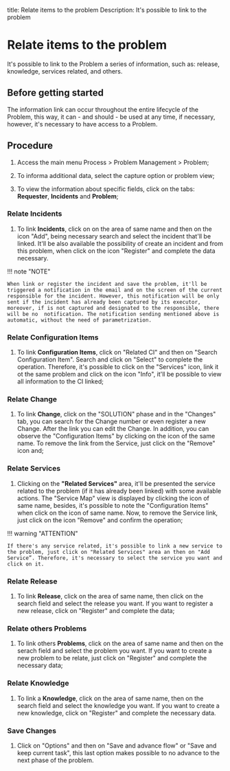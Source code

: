 title: Relate items to the problem
Description: It's possible to link to the problem

# Relate items to the problem

It's possible to link to the Problem a series of information, such as: release, knowledge, services related, and others.

## Before getting started

The information link can occur throughout the entire lifecycle of the Problem, this
way, it can - and should - be used at any time, if necessary, however, it's
necessary to have access to a Problem.

## Procedure

1. Access the main menu Process \>
   Problem Management \> Problem;

2.  To informa additional data, select the capture option
    or problem view;

3.  To view the information about specific fields, click on the tabs:
    **Requester**, **Incidents** and **Problem**;

### Relate Incidents

1.  To link **Incidents**, click on on the area of same name and then on the icon
    "Add", being necessary search and select the incident that'll be linked. It'll
    be also available the possibility of create an incident and from this problem,
    when click on the icon "Register" and complete the data necessary.

!!! note "NOTE"

    When link or register the incident and save the problem, it'll be triggered a notification in the email and on the screen of the current responsible for the incident. However, this notification will be only sent if the incident has already been captured by its executor, moreover, if is not captured and designated to the responsible, there will be no  notification. The notification sending mentioned above is automatic, without the need of parametrization.

### Relate Configuration Items

1.  To link **Configuration Items**, click on "Related CI" and then on "Search
    Configuration Item". Search and click on "Select" to complete the operation.
    Therefore, it's possible to click on the "Services" icon, link it ot the same
    problem and click on the icon "Info", it'll be possible to view all information
    to the CI linked;

### Relate Change

1.  To link **Change**, click on the "SOLUTION" phase and in the "Changes" tab, you
    can search for the Change number or even register a new Change. After the link
    you can edit the Change. In addition, you can observe the "Configuration Items"
    by clicking on the icon of the same name. To remove the link from the Service,
    just click on the "Remove" icon and;

### Relate Services

1.  Clicking on the **"Related Services"** area, it'll be presented the service
    related to the problem (if it has already been linked) with some
    available actions. The "Service Map" view is displayed by clicking the
    icon of same name, besides, it's possible to note the "Configuration Items"
    when click on the icon of same name. Now, to remove the Service link, just
    click on the icon "Remove" and confirm the operation;

!!! warning "ATTENTION"

    If there's any service related, it's possible to link a new service to the problem, just click on "Related Services" area an then on "Add Service”. Therefore, it's necessary to select the service you want and click on it.

### Relate Release

1.  To link **Release**, click on the area of same name, then click on the
    search field and select the release you want. If you want to register a
    new release, click on "Register" and complete the data;

### Relate others Problems

1.  To link others **Problems**, click on the area of same name and then on
    the serach field and select the problem you want. If you want to create
    a new problem to be relate, just click on "Register" and complete the
    necessary data;

### Relate Knowledge

1. To link a **Knowledge**, click on the area of same name, then on the search
    field and select the knowledge you want. If you want to create a new knowledge,
    click on "Register" and complete the necessary data.

### Save Changes

1. Click on "Options" and then on "Save and advance flow" or "Save and keep current
    task", this last option makes possible to no advance to the next phase of the problem.    

<!-- !!! tip "About"
    <b>Product/Version:</b> CITSmart | 9.00 &nbsp;&nbsp;
    <b>Updated:</b>01/30/2021 – Larissa Lourenço
